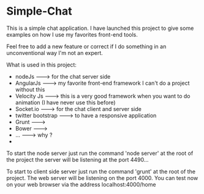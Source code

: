 # Simple-Chat

This is a simple chat application. I have launched this project to give some examples on how I use my favorites front-end tools.

Feel free to add a new feature or correct if I do something in an unconventional way I'm not an expert.

What is used in this project:
- nodeJs ---> for the chat server side
- AngularJs ---> my favorite front-end framework I can't do a project without this
- Velocity Js ---> this is a very good framework when you want to do animation (I have never use this before)
- Socket.io ---> for the chat client and server side
- twitter bootstrap ---> to have a responsive application
- Grunt ---> 
- Bower --->
- ... ---> why ?
- 

To start the node server just run the command 'node server' at the root of the project the server will be listening at the port 4490...

To start to client side server just run the command 'grunt' at the root of the project. The web server will be listening on the port 4000. You can test now on your web browser via the address localhost:4000/home
